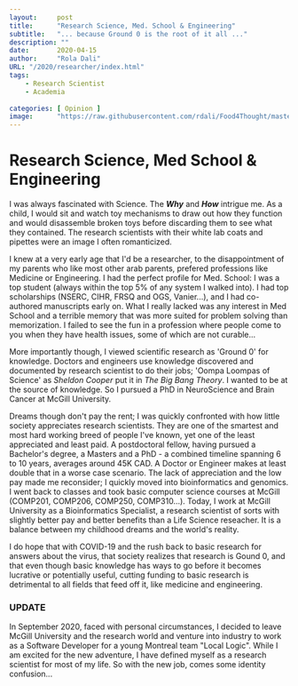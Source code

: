 ```yaml
---
layout:     post 
title:      "Research Science, Med. School & Engineering"
subtitle:   "... because Ground 0 is the root of it all ..."
description: ""
date:       2020-04-15
author:     "Rola Dali"
URL: "/2020/researcher/index.html"
tags:
    - Research Scientist
    - Academia
    
categories: [ Opinion ]
image:      "https://raw.githubusercontent.com/rdali/Food4Thought/master/content/imgs/2020/petris_kassen.jpg"
---
```


# Research Science, Med School & Engineering

I was always fascinated with Science. The ***Why*** and ***How*** intrigue me. As a child, I would sit and watch toy mechanisms to draw out how they function and would disassemble broken toys before discarding them to see what they contained. The research scientists with their white lab coats and pipettes were an image I often romanticized.

I knew at a very early age that I'd be a researcher, to the disappointment of my parents who like most other arab parents, prefered professions like Medicine or Engineering. I had the perfect profile for Med. School: I was a top student (always within the top 5% of any system I walked into). I had top scholarships (NSERC, CIHR, FRSQ and OGS, Vanier...), and I had co-authored manuscripts early on. What I really lacked was any interest in Med School and a terrible memory that was more suited for problem solving than memorization. I failed to see the fun in a profession where people come to you when they have health issues, some of which are not curable... 

More importantly though, I viewed scientific research as 'Ground 0' for knowledge. Doctors and engineers use knowledge discovered and documented by research scientist to do their jobs; 'Oompa Loompas of Science' as *Sheldon Cooper* put it in *The Big Bang Theory*. I wanted to be at the source of knowledge. So I pursued a PhD in NeuroScience and Brain Cancer at McGill University. 

Dreams though don't pay the rent; I was quickly confronted with how little society appreciates research scientists. They are one of the smartest and most hard working breed of people I've known, yet one of the least appreciated and least paid. A postdoctoral fellow, having pursued a Bachelor's degree, a Masters and a PhD - a combined timeline spanning 6 to 10 years, averages around 45K CAD. A Doctor or Engineer makes at least double that in a worse case scenario. The lack of appreciation and the low pay made me reconsider; I quickly moved into bioinformatics and genomics. I went back to classes and took basic computer science courses at McGill (COMP201, COMP206, COMP250, COMP310...). Today, I work at McGill University as a Bioinformatics Specialist, a research scientist of sorts with slightly better pay and better benefits than a Life Science reseacher. It is a balance between my childhood dreams and the world's reality.

I do hope that with COVID-19 and the rush back to basic research for answers about the virus, that society realizes that research is Gound 0, and that even though basic knowledge has ways to go before it becomes lucrative or potentially useful, cutting funding to basic research is detrimental to all fields that feed off it, like medicine and engineering.


### UPDATE
In September 2020, faced with personal circumstances, I decided to leave McGill University and the research world and venture into industry to work as a Software Developer for a young Montreal team "Local Logic". While I am excited for the new adventure, I have defined myself as a research scientist for most of my life. So with the new job, comes some identity confusion...






